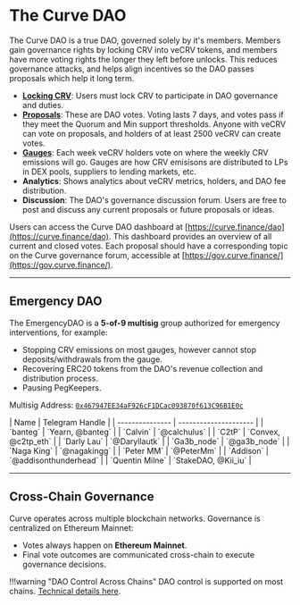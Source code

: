 <h1>The Curve DAO</h1>

The Curve DAO is a true DAO, governed solely by it's members.  Members gain governance rights by locking CRV into veCRV tokens, and members have more voting rights the longer they left before unlocks.  This reduces governance attacks, and helps align incentives so the DAO passes proposals which help it long term.

* [**Locking CRV**](./locking-crv.md): Users must lock CRV to participate in DAO governance and duties.
* [**Proposals**](./proposals.md): These are DAO votes.  Voting lasts 7 days, and votes pass if they meet the Quorum and Min support thresholds.  Anyone with veCRV can vote on proposals, and holders of at least 2500 veCRV can create votes.
* [**Gauges**](./gauges.md): Each week veCRV holders vote on where the weekly CRV emissions will go.  Gauges are how CRV emisisons are distributed to LPs in DEX pools, suppliers to lending markets, etc.
* **Analytics**: Shows analytics about veCRV metrics, holders, and DAO fee distribution.
* **Discussion**: The DAO's governance discussion forum.  Users are free to post and discuss any current proposals or future proposals or ideas.

Users can access the Curve DAO dashboard at [https://curve.finance/dao](https://curve.finance/dao). This dashboard provides an overview of all current and closed votes. Each proposal should have a corresponding topic on the Curve governance forum, accessible at [https://gov.curve.finance/](https://gov.curve.finance/).

---

## **Emergency DAO**

The EmergencyDAO is a **5-of-9 multisig** group authorized for emergency interventions, for example:

* Stopping CRV emissions on most gauges, however cannot stop deposits/withdrawals from the gauge.
* Recovering ERC20 tokens from the DAO's revenue collection and distribution process.
* Pausing PegKeepers.

Multisig Address: [`0x467947EE34aF926cF1DCac093870f613C96B1E0c`](https://etherscan.io/address/0x467947EE34aF926cF1DCac093870f613C96B1E0c)

<div class="centered" markdown="block">
| Name            | Telegram Handle       |
| --------------- | --------------------- |
| `banteg`        | `Yearn, @banteg`      |
| `Calvin`        | `@calchulus`          |
| `C2tP`          | `Convex, @c2tp_eth`   |
| `Darly Lau`     | `@Daryllautk`         |
| `Ga3b_node`     | `@ga3b_node`          |
| `Naga King`     | `@nagakingg`          |
| `Peter MM`      | `@PeterMm`            |
| `Addison`       | `@addisonthunderhead` |
| `Quentin Milne` | `StakeDAO, @Kii_iu`   |
</div>

---

## **Cross-Chain Governance**

Curve operates across multiple blockchain networks. Governance is centralized on Ethereum Mainnet:

* Votes always happen on **Ethereum Mainnet**.
* Final vote outcomes are communicated cross-chain to execute governance decisions.

!!!warning "DAO Control Across Chains"
    DAO control is supported on most chains.  [Technical details here](https://docs.curve.finance/governance/x-gov/overview/).